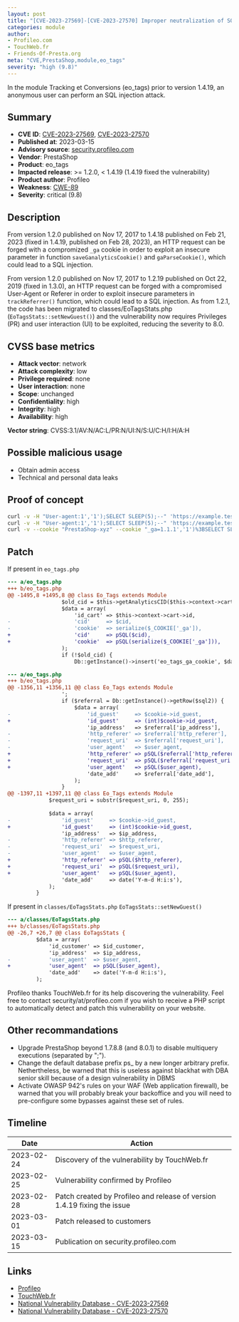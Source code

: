 ```yaml
---
layout: post
title: "[CVE-2023-27569]-[CVE-2023-27570] Improper neutralization of SQL parameters in Profileo : Tracking et Conversions (eo_tags) module for PrestaShop"
categories: module
author:
- Profileo.com
- TouchWeb.fr
- Friends-Of-Presta.org
meta: "CVE,PrestaShop,module,eo_tags"
severity: "high (9.8)"
---
```


In the module Tracking et Conversions (eo_tags) prior to version 1.4.19, an anonymous user can perform an SQL injection attack.

## Summary

* **CVE ID**: [CVE-2023-27569](https://cve.mitre.org/cgi-bin/cvename.cgi?name=CVE-2023-27569), [CVE-2023-27570](https://cve.mitre.org/cgi-bin/cvename.cgi?name=CVE-2023-27570)
* **Published at**: 2023-03-15
* **Advisory source**: [security.profileo.com](https://security.profileo.com/cve/eo_tags_2023-27569-27570/)
* **Vendor**: PrestaShop
* **Product**: eo_tags
* **Impacted release**: >= 1.2.0, < 1.4.19 (1.4.19 fixed the vulnerability)
* **Product author**: Profileo
* **Weakness**: [CWE-89](https://cwe.mitre.org/data/definitions/89.html)
* **Severity**: critical (9.8)

## Description

From version 1.2.0 published on Nov 17, 2017 to 1.4.18 published on Feb 21, 2023 (fixed in 1.4.19, published on Feb 28, 2023), an HTTP request can be forged with a compromized `_ga` cookie in order to exploit an insecure parameter in function `saveGanalyticsCookie()` and `gaParseCookie()`, which could lead to a SQL injection.

From version 1.2.0 published on Nov 17, 2017 to 1.2.19 published on Oct 22, 2019 (fixed in 1.3.0), an HTTP request can be forged with a compromised User-Agent or Referer in order to exploit insecure parameters in `trackReferrer()` function, which could lead to a SQL injection. As from 1.2.1, the code has been migrated to classes/EoTagsStats.php (`EoTagsStats::setNewGuest()`) and the vulnerability now requires Privileges (PR) and user interaction (UI) to be exploited, reducing the severity to 8.0.

## CVSS base metrics

* **Attack vector**: network
* **Attack complexity**: low
* **Privilege required**: none
* **User interaction**: none
* **Scope**: unchanged
* **Confidentiality**: high
* **Integrity**: high
* **Availability**: high

**Vector string**: CVSS:3.1/AV:N/AC:L/PR:N/UI:N/S:U/C:H/I:H/A:H

## Possible malicious usage

* Obtain admin access
* Technical and personal data leaks

## Proof of concept

```bash
curl -v -H "User-agent:1','1');SELECT SLEEP(5);--" 'https://example.test/'
curl -v -H "User-agent:1','1');SELECT SLEEP(5);--" 'https://example.test/?force_eo_tags_tracking=1'
curl -v --cookie "PrestaShop-xyz" --cookie "_ga=1.1.1','1')%3BSELECT SLEEP(5)%3B--" 'https://example.test/order'
```

## Patch 

If present in `eo_tags.php`

```diff
--- a/eo_tags.php
+++ b/eo_tags.php
@@ -1495,8 +1495,8 @@ class Eo_Tags extends Module
                 $old_cid = $this->getAnalyticsCID($this->context->cart->id);
                 $data = array(
                     'id_cart' => $this->context->cart->id,
-                    'cid'     => $cid,
-                    'cookie'  => serialize($_COOKIE['_ga']),
+                    'cid'     => pSQL($cid),
+                    'cookie'  => pSQL(serialize($_COOKIE['_ga'])),
                 );
                 if (!$old_cid) {
                     Db::getInstance()->insert('eo_tags_ga_cookie', $data);
```

```diff
--- a/eo_tags.php
+++ b/eo_tags.php
@@ -1356,11 +1356,11 @@ class Eo_Tags extends Module
                 ';
                 if ($referral = Db::getInstance()->getRow($sql2)) {
                     $data = array(
-                        'id_guest'     => $cookie->id_guest,
+                        'id_guest'     => (int)$cookie->id_guest,
                         'ip_address'   => $referral['ip_address'],
-                        'http_referer' => $referral['http_referer'],
-                        'request_uri'  => $referral['request_uri'],
-                        'user_agent'   => $user_agent,
+                        'http_referer' => pSQL($referral['http_referer']),
+                        'request_uri'  => pSQL($referral['request_uri']),
+                        'user_agent'   => pSQL($user_agent),
                         'date_add'     => $referral['date_add'],
                     );
                 }
@@ -1397,11 +1397,11 @@ class Eo_Tags extends Module
             $request_uri = substr($request_uri, 0, 255);
 
             $data = array(
-                'id_guest'     => $cookie->id_guest,
+                'id_guest'     => (int)$cookie->id_guest,
                 'ip_address'   => $ip_address,
-                'http_referer' => $http_referer,
-                'request_uri'  => $request_uri,
-                'user_agent'   => $user_agent,
+                'http_referer' => pSQL($http_referer),
+                'request_uri'  => pSQL($request_uri),
+                'user_agent'   => pSQL($user_agent),
                 'date_add'     => date('Y-m-d H:i:s'),
             );
         }
```

If present in `classes/EoTagsStats.php` `EoTagsStats::setNewGuest()`
```diff
--- a/classes/EoTagsStats.php
+++ b/classes/EoTagsStats.php
@@ -26,7 +26,7 @@ class EoTagsStats {
         $data = array(
             'id_customer' => $id_customer,
             'ip_address'  => $ip_address,
-            'user_agent'  => $user_agent,
+            'user_agent'  => pSQL($user_agent),
             'date_add'    => date('Y-m-d H:i:s'),
         );
```

Profileo thanks TouchWeb.fr for its help discovering the vulnerability.
Feel free to contact security/at/profileo.com if you wish to receive a PHP script to automatically detect and patch this vulnerability on your website.

## Other recommandations

* Upgrade PrestaShop beyond 1.7.8.8 (and 8.0.1) to disable multiquery executions (separated by ";").
* Change the default database prefix ps_ by a new longer arbitrary prefix. Nethertheless, be warned that this is useless against blackhat with DBA senior skill because of a design vulnerability in DBMS
* Activate OWASP 942's rules on your WAF (Web application firewall), be warned that you will probably break your backoffice and you will need to pre-configure some bypasses against these set of rules.

## Timeline

| Date | Action |
| -- | -- |
| 2023-02-24 | Discovery of the vulnerability by TouchWeb.fr |
| 2023-02-25 | Vulnerability confirmed by Profileo |
| 2023-02-28 | Patch created by Profileo and release of version 1.4.19 fixing the issue |
| 2023-03-01 | Patch released to customers |
| 2023-03-15 | Publication on security.profileo.com |

## Links

* [Profileo](https://www.profileo.com/fr/)
* [TouchWeb.fr](https://www.touchweb.fr/)
* [National Vulnerability Database - CVE-2023-27569](https://nvd.nist.gov/vuln/detail/CVE-2023-27569)
* [National Vulnerability Database - CVE-2023-27570](https://nvd.nist.gov/vuln/detail/CVE-2023-27570)